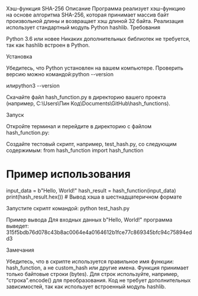 Хэш-функция SHA-256
Описание
Программа реализует хэш-функцию на основе алгоритма SHA-256, которая принимает массив байт произвольной длины и возвращает хэш длиной 32 байта. Реализация использует стандартный модуль Python hashlib.
Требования

Python 3.6 или новее
Никаких дополнительных библиотек не требуется, так как hashlib встроен в Python.

Установка

Убедитесь, что Python установлен на вашем компьютере. Проверить версию можно командой:python --version

илиpython3 --version


Скачайте файл hash_function.py в директорию вашего проекта (например, C:\Users\Пин Код\Documents\GitHub\hash_functions).

Запуск

Откройте терминал и перейдите в директорию с файлом hash_function.py:

Создайте тестовый скрипт, например, test_hash.py, со следующим содержимым:
from hash_function import hash_function

# Пример использования
input_data = b"Hello, World!"
hash_result = hash_function(input_data)
print(hash_result.hex())  # Вывод хэша в шестнадцатеричном формате


Запустите скрипт командой:
python test_hash.py



Пример вывода
Для входных данных b"Hello, World!" программа выведет:
315f5bdb76d078c43b8ac0064e4a0164612b1fce77c869345bfc94c75894edd3

Замечания

Убедитесь, что в скрипте используется правильное имя функции: hash_function, а не custom_hash или другие имена.
Функция принимает только байтовые строки (bytes). Для строк используйте, например, "строка".encode() для преобразования.
Код не требует дополнительных зависимостей, так как использует встроенный модуль hashlib.

